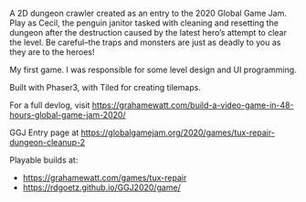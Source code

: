 A 2D dungeon crawler created as an entry to the 2020 Global Game Jam. Play as Cecil, the penguin janitor tasked with cleaning and resetting the dungeon after the destruction caused by the latest hero’s attempt to clear the level. Be careful–the traps and monsters are just as deadly to you as they are to the heroes!

My first game. I was responsible for some level design and UI programming.

Built with Phaser3, with Tiled for creating tilemaps.

For a full devlog, visit https://grahamewatt.com/build-a-video-game-in-48-hours-global-game-jam-2020/

GGJ Entry page at https://globalgamejam.org/2020/games/tux-repair-dungeon-cleanup-2

Playable builds at:
* https://grahamewatt.com/games/tux-repair
* https://rdgoetz.github.io/GGJ2020/game/


